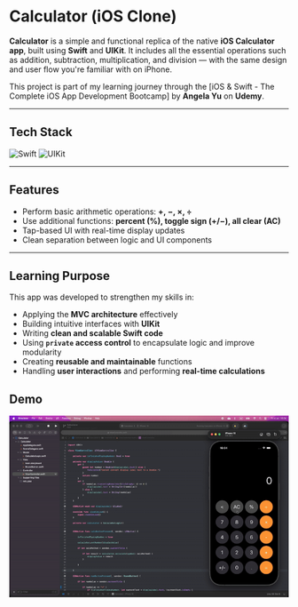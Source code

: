 # Calculator (iOS Clone)

**Calculator** is a simple and functional replica of the native **iOS Calculator app**, built using **Swift** and **UIKit**. It includes all the essential operations such as addition, subtraction, multiplication, and division — with the same design and user flow you're familiar with on iPhone.

This project is part of my learning journey through the [iOS & Swift - The Complete iOS App Development Bootcamp] by **Angela Yu** on **Udemy**.

---

## Tech Stack

![Swift](https://img.shields.io/badge/Swift-FA7343?logo=swift&logoColor=white&style=for-the-badge)
![UIKit](https://img.shields.io/badge/UIKit-000000?logo=apple&logoColor=white&style=for-the-badge)

---

## Features

- Perform basic arithmetic operations: **+, −, ×, ÷**
- Use additional functions: **percent (%), toggle sign (+/−), all clear (AC)**
- Tap-based UI with real-time display updates
- Clean separation between logic and UI components

---

## Learning Purpose

This app was developed to strengthen my skills in:

- Applying the **MVC architecture** effectively
- Building intuitive interfaces with **UIKit**
- Writing **clean and scalable Swift code**
- Using **`private` access control** to encapsulate logic and improve modularity
- Creating **reusable and maintainable** functions
- Handling **user interactions** and performing **real-time calculations**

## Demo

![Calculator Demo](Calculator/demo.gif)
